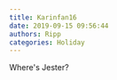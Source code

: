 ```yaml
---
title: Karinfan16
date: 2019-09-15 09:56:44
authors: Ripp
categories: Holiday
---
```


 Where's Jester?